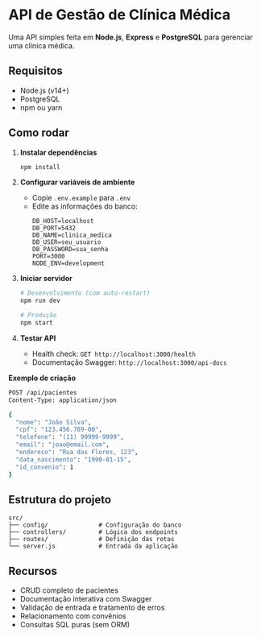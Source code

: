 # API de Gestão de Clínica Médica

Uma API simples feita em **Node.js**, **Express** e **PostgreSQL** para gerenciar uma clínica médica.

## Requisitos

- Node.js (v14+)
- PostgreSQL
- npm ou yarn

## Como rodar

1. **Instalar dependências**
   ```bash
   npm install
   ```

2. **Configurar variáveis de ambiente**
   - Copie `.env.example` para `.env`
   - Edite as informações do banco:
     ```
     DB_HOST=localhost
     DB_PORT=5432
     DB_NAME=clinica_medica
     DB_USER=seu_usuario
     DB_PASSWORD=sua_senha
     PORT=3000
     NODE_ENV=development
     ```

3. **Iniciar servidor**
   ```bash
   # Desenvolvimento (com auto-restart)
   npm run dev

   # Produção
   npm start
   ```

4. **Testar API**
   - Health check: `GET http://localhost:3000/health`
   - Documentação Swagger: `http://localhost:3000/api-docs`

**Exemplo de criação**
```bash
POST /api/pacientes
Content-Type: application/json

{
  "nome": "João Silva",
  "cpf": "123.456.789-00",
  "telefone": "(11) 99999-9999",
  "email": "joao@email.com",
  "endereco": "Rua das Flores, 123",
  "data_nascimento": "1990-01-15",
  "id_convenio": 1
}
```

## Estrutura do projeto

```
src/
├── config/              # Configuração do banco
├── controllers/         # Lógica dos endpoints
├── routes/              # Definição das rotas
└── server.js            # Entrada da aplicação
```

## Recursos

- CRUD completo de pacientes
- Documentação interativa com Swagger
- Validação de entrada e tratamento de erros
- Relacionamento com convênios
- Consultas SQL puras (sem ORM)

